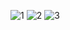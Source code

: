 ![1](https://github.com/user-attachments/assets/1ebb9079-82bf-4756-9eb3-3f6eb18f4a6b)
![2](https://github.com/user-attachments/assets/366ba1d1-c9ae-4e96-9f64-d697a5634532)
![3](https://github.com/user-attachments/assets/c619619b-1b0b-481f-ab1d-5b3e441c5c3e)
